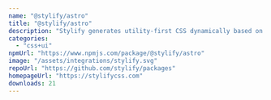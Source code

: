 ```yaml
---
name: "@stylify/astro"
title: "@stylify/astro"
description: "Stylify generates utility-first CSS dynamically based on what you write. Write HTML. Get CSS."
categories:
  - "css+ui"
npmUrl: "https://www.npmjs.com/package/@stylify/astro"
image: "/assets/integrations/stylify.svg"
repoUrl: "https://github.com/stylify/packages"
homepageUrl: "https://stylifycss.com"
downloads: 21
---
```

